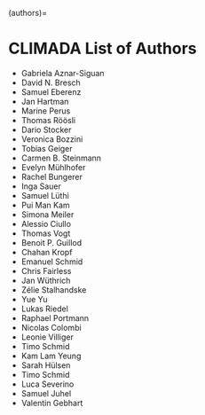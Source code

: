 (authors)=
# CLIMADA List of Authors

* Gabriela Aznar-Siguan
* David N. Bresch
* Samuel Eberenz
* Jan Hartman
* Marine Perus
* Thomas Röösli
* Dario Stocker
* Veronica Bozzini
* Tobias Geiger
* Carmen B. Steinmann
* Evelyn Mühlhofer
* Rachel Bungerer
* Inga Sauer
* Samuel Lüthi
* Pui Man Kam
* Simona Meiler
* Alessio Ciullo
* Thomas Vogt
* Benoit P. Guillod
* Chahan Kropf
* Emanuel Schmid
* Chris Fairless
* Jan Wüthrich
* Zélie Stalhandske
* Yue Yu
* Lukas Riedel
* Raphael Portmann
* Nicolas Colombi
* Leonie Villiger
* Timo Schmid
* Kam Lam Yeung
* Sarah Hülsen
* Timo Schmid
* Luca Severino
* Samuel Juhel
* Valentin Gebhart
